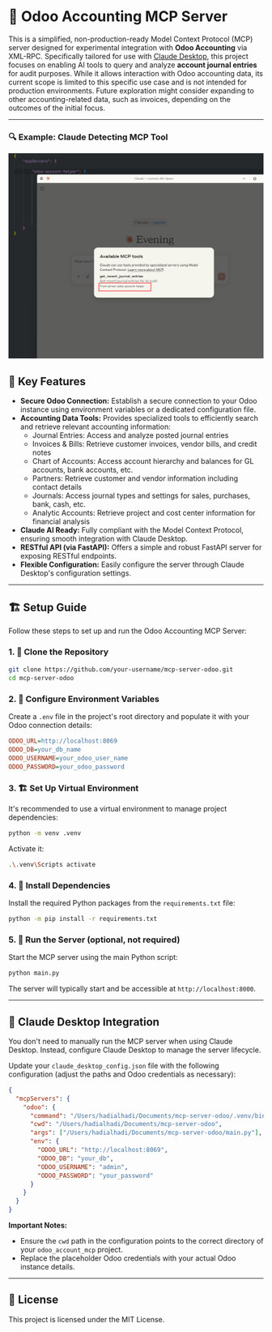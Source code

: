 # 🐍 Odoo Accounting MCP Server

This is a simplified, non-production-ready Model Context Protocol (MCP) server designed for experimental integration with **Odoo Accounting** via XML-RPC. Specifically tailored for use with [Claude Desktop](https://claude.ai), this project focuses on enabling AI tools to query and analyze **account journal entries** for audit purposes. While it allows interaction with Odoo accounting data, its current scope is limited to this specific use case and is not intended for production environments. Future exploration might consider expanding to other accounting-related data, such as invoices, depending on the outcomes of the initial focus.

---

### 🔍 Example: Claude Detecting MCP Tool

![MCP Tool Preview](assets/mcp_tool_preview.png)


## 🚀 Key Features

- **Secure Odoo Connection:** Establish a secure connection to your Odoo instance using environment variables or a dedicated configuration file.
- **Accounting Data Tools:** Provides specialized tools to efficiently search and retrieve relevant accounting information:
  - Journal Entries: Access and analyze posted journal entries
  - Invoices & Bills: Retrieve customer invoices, vendor bills, and credit notes
  - Chart of Accounts: Access account hierarchy and balances for GL accounts, bank accounts, etc.
  - Partners: Retrieve customer and vendor information including contact details
  - Journals: Access journal types and settings for sales, purchases, bank, cash, etc.
  - Analytic Accounts: Retrieve project and cost center information for financial analysis
- **Claude AI Ready:** Fully compliant with the Model Context Protocol, ensuring smooth integration with Claude Desktop.
- **RESTful API (via FastAPI):** Offers a simple and robust FastAPI server for exposing RESTful endpoints.
- **Flexible Configuration:** Easily configure the server through Claude Desktop's configuration settings.

---

## 🏗️ Setup Guide

Follow these steps to set up and run the Odoo Accounting MCP Server:

### 1. 📅 Clone the Repository

```bash
git clone https://github.com/your-username/mcp-server-odoo.git
cd mcp-server-odoo
```

### 2. 🔧 Configure Environment Variables

Create a `.env` file in the project's root directory and populate it with your Odoo connection details:

```ini
ODOO_URL=http://localhost:8069
ODOO_DB=your_db_name
ODOO_USERNAME=your_odoo_user_name
ODOO_PASSWORD=your_odoo_password
```

### 3. 🏗️ Set Up Virtual Environment

It's recommended to use a virtual environment to manage project dependencies:

```bash
python -m venv .venv
```

Activate it:

```bash
.\.venv\Scripts activate
```

### 4. 📁 Install Dependencies

Install the required Python packages from the `requirements.txt` file:

```bash
python -m pip install -r requirements.txt
```

### 5. 🚀 Run the Server (optional, not required)

Start the MCP server using the main Python script:

```bash
python main.py
```

The server will typically start and be accessible at `http://localhost:8000`.

---

## 🔌 Claude Desktop Integration

You don't need to manually run the MCP server when using Claude Desktop. Instead, configure Claude Desktop to manage the server lifecycle.

Update your `claude_desktop_config.json` file with the following configuration (adjust the paths and Odoo credentials as necessary):

```json
{
  "mcpServers": {
    "odoo": {
      "command": "/Users/hadialhadi/Documents/mcp-server-odoo/.venv/bin/python",
      "cwd": "/Users/hadialhadi/Documents/mcp-server-odoo",
      "args": ["/Users/hadialhadi/Documents/mcp-server-odoo/main.py"],
      "env": {
        "ODOO_URL": "http://localhost:8069",
        "ODOO_DB": "your_db",
        "ODOO_USERNAME": "admin",
        "ODOO_PASSWORD": "your_password"
      }
    }
  }
}
```

**Important Notes:**

- Ensure the `cwd` path in the configuration points to the correct directory of your `odoo_account_mcp` project.
- Replace the placeholder Odoo credentials with your actual Odoo instance details.

---

## 📁 License

This project is licensed under the MIT License.
